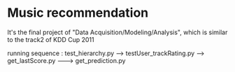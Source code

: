 # Music recommendation
It's the final project of "Data Acquisition/Modeling/Analysis", which is similar to the track2 of KDD Cup 2011


running sequence : test_hierarchy.py -->  testUser_trackRating.py --> get_lastScore.py ---> get_prediction.py

